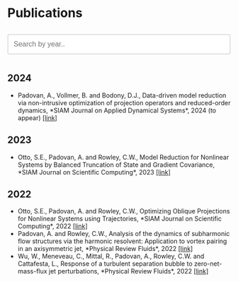 # Publications

<!-- Search Bar -->
<input type="text" id="searchInput" onkeyup="searchPublications()" placeholder="Search by year..">

<div id="publicationList">
   <!-- 2024 Publications -->
   <h2 data-year="2024">2024</h2>
   <ul class="publication-list" data-year="2024">
       <li class="publication">Padovan, A., Vollmer, B. and Bodony, D.J., Data-driven model reduction via non-intrusive optimization of projection operators and reduced-order dynamics, *SIAM Journal on Applied Dynamical Systems*, 2024 (to appear) <a href="https://arxiv.org/abs/2401.01290" target="_blank">[link]</a></li>
   </ul>

   <!-- 2023 Publications -->
   <h2 data-year="2023">2023</h2>
   <ul class="publication-list" data-year="2023">
       <li class="publication">Otto, S.E., Padovan, A. and Rowley, C.W., Model Reduction for Nonlinear Systems by Balanced Truncation of State and Gradient Covariance, *SIAM Journal on Scientific Computing*, 2023 <a href="https://epubs.siam.org/doi/full/10.1137/22M1513228" target="_blank">[link]</a></li>
   </ul>

   <!-- 2022 Publications -->
   <h2 data-year="2022">2022</h2>
   <ul class="publication-list" data-year="2022">
       <li class="publication">Otto, S.E., Padovan, A. and Rowley, C.W., Optimizing Oblique Projections for Nonlinear Systems using Trajectories, *SIAM Journal on Scientific Computing*, 2022 <a href="https://epubs.siam.org/doi/10.1137/21M1425815" target="_blank">[link]</a></li>
       <li class="publication">Padovan, A. and Rowley, C.W., Analysis of the dynamics of subharmonic flow structures via the harmonic resolvent: Application to vortex pairing in an axisymmetric jet, *Physical Review Fluids*, 2022 <a href="https://journals.aps.org/prfluids/abstract/10.1103/PhysRevFluids.7.073903" target="_blank">[link]</a></li>
       <li class="publication">Wu, W., Meneveau, C., Mittal, R., Padovan, A., Rowley, C.W. and Cattafesta, L., Response of a turbulent separation bubble to zero-net-mass-flux jet perturbations, *Physical Review Fluids*, 2022 <a href="https://journals.aps.org/prfluids/abstract/10.1103/PhysRevFluids.7.084601" target="_blank">[link]</a></li>
   </ul>
</div>

<script src="search.js"></script>

<style>
#searchInput {
    width: 100%;
    padding: 12px;
    margin: 12px 0;
    box-sizing: border-box;
    font-size: 16px;
    border: 2px solid #ddd;
    border-radius: 4px;
    transition: border-color 0.3s, box-shadow 0.3s;
}

#searchInput:focus {
    border-color: #007bff;
    box-shadow: 0 0 5px rgba(0, 123, 255, 0.5);
    outline: none;
}
</style>